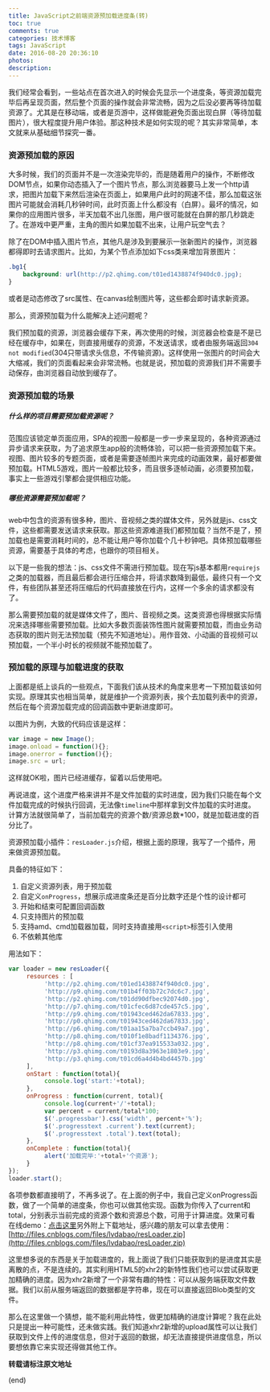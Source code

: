 ```yaml
---
title: JavaScript之前端资源预加载进度条(转)
toc: true
comments: true
categories: 技术博客
tags: JavaScript
date: 2016-08-20 20:36:10
photos:
description:
---
```


我们经常会看到，一些站点在首次进入的时候会先显示一个进度条，等资源加载完毕后再呈现页面，然后整个页面的操作就会非常流畅，因为之后没必要再等待加载资源了。尤其是在移动端，或者是页游中，这样做能避免页面出现白屏（等待加载图片），很大程度提升用户体验。那这种技术是如何实现的呢？其实非常简单，本文就来从基础细节探究一番。
<!--more-->
### 资源预加载的原因

大多时候，我们的页面并不是一次渲染完毕的，而是随着用户的操作，不断修改DOM节点，如果你动态插入了一个图片节点，那么浏览器要马上发一个http请求，把图片加载下来然后渲染在页面上，如果用户此时的网速不佳，那么加载这张图片可能就会消耗几秒钟时间，此时页面上什么都没有（白屏）。最坏的情况，如果你的应用图片很多，半天加载不出几张图，用户很可能就在白屏的那几秒跳走了。在游戏中更严重，主角的图片如果加载不出来，让用户玩空气去？

除了在DOM中插入图片节点，其他凡是涉及到要展示一张新图片的操作，浏览器都得即时去请求图片。比如，为某个节点添加如下css类来增加背景图片：

```css
.bg1{
    background: url(http://p2.qhimg.com/t01ed1438874f940dc0.jpg);
}
```
或者是动态修改了src属性、在canvas绘制图片等，这些都会即时请求新资源。

那么，资源预加载为什么能解决上述问题呢？

我们预加载的资源，浏览器会缓存下来，再次使用的时候，浏览器会检查是不是已经在缓存中，如果在，则直接用缓存的资源，不发送请求，或者由服务端返回`304 not modified`(304只带请求头信息，不传输资源)。这样使用一张图片的时间会大大缩减，我们的页面看起来会非常流畅。也就是说，预加载的资源我们并不需要手动保存，由浏览器自动放到缓存了。

### 资源预加载的场景

##### 什么样的项目需要预加载资源呢？

范围应该锁定单页面应用，SPA的视图一般都是一步一步来呈现的，各种资源通过异步请求来获取，为了追求原生app般的流畅体验，可以把一些资源预加载下来。视图、图片较多的专题页面，或者是需要逐帧图片来完成的动画效果，最好都要做预加载。HTML5游戏，图片一般都比较多，而且很多逐帧动画，必须要预加载，事实上一些游戏引擎都会提供相应功能。

##### 哪些资源需要预加载呢？

web中包含的资源有很多种，图片、音视频之类的媒体文件，另外就是js、css文件，这些都需要发送请求来获取。那这些资源难道我们都预加载？当然不是了，预加载也是需要消耗时间的，总不能让用户等你加载个几十秒钟吧。具体预加载哪些资源，需要基于具体的考虑，也跟你的项目相关。

以下是一些我的想法：js、css文件不需进行预加载。现在写js基本都用`requirejs`之类的加载器，而且最后都会进行压缩合并，将请求数降到最低，最终只有一个文件，有些团队甚至还将压缩后的代码直接放在行内，这样一个多余的请求都没有了。

那么需要预加载的就是媒体文件了，图片、音视频之类。这类资源也得根据实际情况来选择哪些需要预加载。比如大多数页面装饰性图片就需要预加载，而由业务动态获取的图片则无法预加载（预先不知道地址）。用作音效、小动画的音视频可以预加载，一个半小时长的视频就不能预加载了。

### 预加载的原理与加载进度的获取
     
上面都是纸上谈兵的一些观点，下面我们该从技术的角度来思考一下预加载该如何实现。原理其实也相当简单，就是维护一个资源列表，挨个去加载列表中的资源，然后在每个资源加载完成的回调函数中更新进度即可。

以图片为例，大致的代码应该是这样：
```js
var image = new Image();
image.onload = function(){};
image.onerror = function(){};
image.src = url;
```
这样就OK啦，图片已经进缓存，留着以后使用吧。

再说进度，这个进度严格来讲并不是文件加载的实时进度，因为我们只能在每个文件加载完成的时候执行回调，无法像`timeline`中那样拿到文件加载的实时进度。计算方法就很简单了，当前加载完的资源个数/资源总数*100，就是加载进度的百分比了。

资源预加载小插件：`resLoader.js`介绍，根据上面的原理，我写了一个插件，用来做资源预加载。

具备的特征如下：

1. 自定义资源列表，用于预加载
2. 自定义`onProgress`，想展示成进度条还是百分比数字还是个性的设计都可
3. 开始和结束可配置回调函数
4. 只支持图片的预加载
5. 支持amd、cmd加载器加载，同时支持直接用`<script>`标签引入使用
6. 不依赖其他库

用法如下：

```js
var loader = new resLoader({
     resources : [
          'http://p2.qhimg.com/t01ed1438874f940dc0.jpg',
          'http://p9.qhimg.com/t01b4ff03b72c7dc6c7.jpg',
          'http://p2.qhimg.com/t01dd90dfbec92074d0.jpg',
          'http://p7.qhimg.com/t01cfec6d87cde457c5.jpg',
          'http://p9.qhimg.com/t01943ced462da67833.jpg',
          'http://p0.qhimg.com/t01943ced462da67833.jpg',
          'http://p6.qhimg.com/t01aa15a7ba7ccb49a7.jpg',
          'http://p8.qhimg.com/t010f1e8badf1134376.jpg',
          'http://p8.qhimg.com/t01cf37ea915533a032.jpg',
          'http://p3.qhimg.com/t0193d8a3963e1803e9.jpg',
          'http://p3.qhimg.com/t01cd6a4d4b4bd4457b.jpg'
     ],
     onStart : function(total){
          console.log('start:'+total);
     },
     onProgress : function(current, total){
          console.log(current+'/'+total);
          var percent = current/total*100;
          $('.progressbar').css('width', percent+'%');
          $('.progresstext .current').text(current);
          $('.progresstext .total').text(total);
     },
     onComplete : function(total){
          alert('加载完毕:'+total+'个资源');
     }
});
loader.start();
```

各项参数都直接明了，不再多说了。在上面的例子中，我自己定义onProgress函数，做了一个简单的进度条，你也可以做其他实现。函数为你传入了current和total，分别表示当前完成的资源个数和资源总个数，可用于计算进度。效果可看在线demo：[点击这里](http://idoube.com/proj/resLoader/demo.html)另外附上下载地址，感兴趣的朋友可以拿去使用：[http://files.cnblogs.com/files/lvdabao/resLoader.zip](http://files.cnblogs.com/files/lvdabao/resLoader.zip)

这里想多说的东西是关于加载进度的，我上面说了我们只能获取到的是进度其实是离散的点，不是连续的。其实利用HTML5的xhr2的新特性我们也可以尝试获取更加精确的进度。因为xhr2新增了一个非常有趣的特性：可以从服务端获取文件数据。我们以前从服务端返回的数据都是字符串，现在可以直接返回Blob类型的文件。

那么在这里做一个猜想，能不能利用此特性，做更加精确的进度计算呢？我在此处只是提出一种可能性，还未做实践。我们知道xhr2新增的upload属性可以让我们获取到文件上传的进度信息，但对于返回的数据，却无法直接提供进度信息，所以要想依靠它来实现还得做其他工作。

**转载请标注原文地址**

(end)
